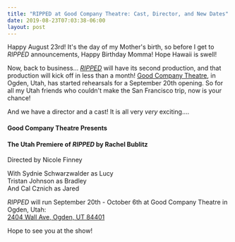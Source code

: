 ```yaml
---
title: "RIPPED at Good Company Theatre: Cast, Director, and New Dates"
date: 2019-08-23T07:03:38-06:00
layout: post
---
```


Happy August 23rd! It's the day of my Mother's birth, so before I get to *RIPPED* announcements, Happy Birthday Momma! Hope Hawaii is swell!

Now, back to business... [*RIPPED*](https://newplayexchange.org/users/275/rachel-bublitz) will have its second production, and that production will kick off in less than a month! [Good Company Theatre](https://www.goodcotheatre.com/), in Ogden, Utah, has started rehearsals for a September 20th opening. So for all my Utah friends who couldn't make the San Francisco trip, now is your chance!

And we have a director and a cast! It is all very *very* exciting....

#### Good Company Theatre Presents  
#### The Utah Premiere of *RIPPED* by Rachel Bublitz  
Directed by Nicole Finney

With Sydnie Schwarzwalder as Lucy  
Tristan Johnson as Bradley  
And Cal Cznich as Jared

*RIPPED* will run September 20th - October 6th at Good Company Theatre in Ogden, Utah:  
[2404 Wall Ave, Ogden, UT 84401](https://www.google.com/maps/place/2404+Wall+Ave,+Ogden,+UT+84401/@41.2224099,-111.9806971,17z/data=!3m1!4b1!4m5!3m4!1s0x87530ee72378d39b:0xe89e94a0016b7d6d!8m2!3d41.2224099!4d-111.9785084)

Hope to see you at the show!
